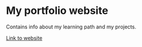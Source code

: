 # My portfolio website
Contains info about my learning path and my projects.

[Link to website](https://www.lebon.dev)
